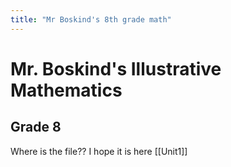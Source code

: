 ```yaml
---
title: "Mr Boskind's 8th grade math"
---
```


# Mr. Boskind's Illustrative Mathematics
## Grade 8 
Where is the file??
I hope it is here
[[Unit1]]
